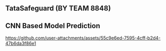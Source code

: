 ## TataSafeguard (BY TEAM 8848)
## CNN Based Model Prediction 

https://github.com/user-attachments/assets/55c9e6ed-7595-4cff-b2d4-47b6da3f86e1
